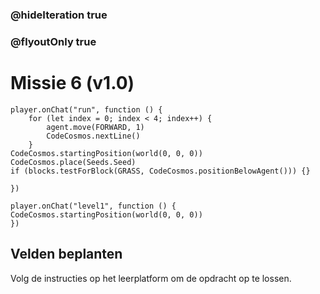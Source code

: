 ### @hideIteration true
### @flyoutOnly true
# Missie 6 (v1.0)
```blocks
player.onChat("run", function () {
    for (let index = 0; index < 4; index++) {
        agent.move(FORWARD, 1)
        CodeCosmos.nextLine()
    }
CodeCosmos.startingPosition(world(0, 0, 0))
CodeCosmos.place(Seeds.Seed)
if (blocks.testForBlock(GRASS, CodeCosmos.positionBelowAgent())) {}

})
```
```template
player.onChat("level1", function () {
CodeCosmos.startingPosition(world(0, 0, 0))
})
```
## Velden beplanten
Volg de instructies op het leerplatform om de opdracht op te lossen.